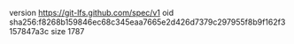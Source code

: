 version https://git-lfs.github.com/spec/v1
oid sha256:f8268b159846ec68c345eaa7665e2d426d7379c297955f8b9f162f3157847a3c
size 1787
